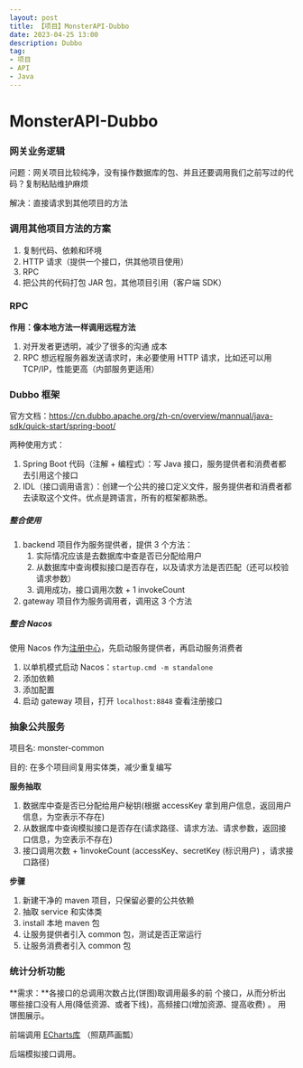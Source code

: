 ```yaml
---
layout: post
title: 【项目】MonsterAPI-Dubbo
date: 2023-04-25 13:00
description: Dubbo
tag:
- 项目
- API
- Java
---
```


# MonsterAPI-Dubbo

### 网关业务逻辑

问题：网关项目比较纯净，没有操作数据库的包、并且还要调用我们之前写过的代码？复制粘贴维护麻烦

解决：直接请求到其他项目的方法

### 调用其他项目方法的方案

1. 复制代码、依赖和环境
2. HTTP 请求（提供一个接口，供其他项目使用）
3. RPC
4. 把公共的代码打包 JAR 包，其他项目引用（客户端 SDK）

### RPC

**作用：像本地方法一样调用远程方法**

1. 对开发者更透明，减少了很多的沟通 成本
2. RPC 想远程服务器发送请求时，未必要使用 HTTP 请求，比如还可以用 TCP/IP，性能更高（内部服务更适用）

### Dubbo 框架

官方文档：https://cn.dubbo.apache.org/zh-cn/overview/mannual/java-sdk/quick-start/spring-boot/

两种使用方式：

1. Spring Boot 代码（注解 + 编程式）：写 Java 接口，服务提供者和消费者都去引用这个接口
2. IDL（接口调用语言）：创建一个公共的接口定义文件，服务提供者和消费者都去读取这个文件。优点是跨语言，所有的框架都熟悉。

##### 整合使用

1. backend 项目作为服务提供者，提供 3 个方法：
    1. 实际情况应该是去数据库中查是否已分配给用户
    2. 从数据库中查询模拟接口是否存在，以及请求方法是否匹配（还可以校验请求参数）
    3. 调用成功，接口调用次数 + 1 invokeCount
2. gateway 项目作为服务调用者，调用这 3 个方法

##### 整合 Nacos

使用 Nacos 作为[注册中心](https://cn.dubbo.apache.org/zh-cn/overview/mannual/java-sdk/reference-manual/registry/nacos/)，先启动服务提供者，再启动服务消费者

1. 以单机模式启动 Nacos：`startup.cmd -m standalone`
2. 添加依赖
3. 添加配置
4. 启动 gateway 项目，打开 `localhost:8848` 查看注册接口

### 抽象公共服务

项目名: monster-common

目的: 在多个项目间复用实体类，减少重复编写

**服务抽取**

1. 数据库中查是否已分配给用户秘钥(根据 accessKey 拿到用户信息，返回用户信息，为空表示不存在)
2. 从数据库中查询模拟接口是否存在(请求路径、请求方法、请求参数，返回接口信息，为空表示不存在)
3. 接口调用次数 + 1invokeCount (accessKey、secretKey (标识用户) ，请求接口路径)

**步骤**

1. 新建干净的 maven 项目，只保留必要的公共依赖
2. 抽取 service 和实体类
3. install 本地 maven 包
4. 让服务提供者引入 common 包，测试是否正常运行
5. 让服务消费者引入 common 包

### 统计分析功能

**需求：**各接口的总调用次数占比(饼图)取调用最多的前  个接口，从而分析出哪些接口没有人用(降低资源、或者下线)，高频接口(增加资源、提高收费) 。
用饼图展示。

前端调用 [ECharts库](https://echarts.apache.org/zh/) （照葫芦画瓢）

后端模拟接口调用。